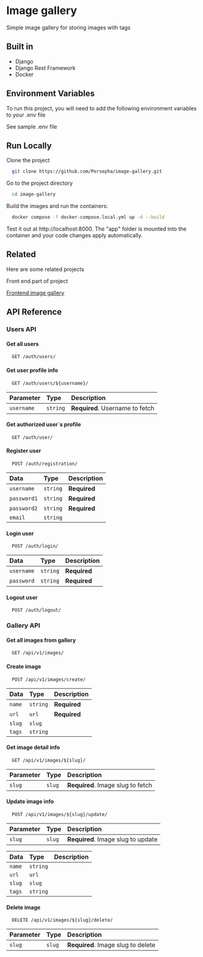 
# Image gallery

Simple image gallery for storing images with tags

##  Built in
- Django 
- Django Rest Framework 
- Docker


## Environment Variables

To run this project, you will need to add the following environment variables to your .env file

See sample .env file
## Run Locally

Clone the project

```bash
  git clone https://github.com/Persepha/image-gallery.git
```

Go to the project directory

```bash
  cd image-gallery
```

Build the images and run the containers:

```bash
  docker compose -f docker-compose.local.yml up -d --build
```

Test it out at http://localhost:8000. The "app" folder is mounted into the container and your code changes apply automatically.


## Related

Here are some related projects

Front end part of project

[Frontend image gallery](https://github.com/Persepha/image-gallery-frontend)


## API Reference

### Users API

#### Get all users

```http
  GET /auth/users/
```

#### Get user profile info

```http
  GET /auth/users/${username}/
```

| Parameter | Type     | Description                       |
| :-------- | :------- | :-------------------------------- |
| `username`      | `string` | **Required**. Username to fetch |

#### Get authorized user`s profile

```http
  GET /auth/user/
```

#### Register user

```http
  POST /auth/registration/
```

| Data | Type     | Description     |
| :-------- | :------- | :------- |
| `username`      | `string` | **Required**     |
| `password1`      | `string` | **Required**     |
| `password2`      | `string` | **Required**     |
| `email`      | `string` |    |

#### Login user

```http
  POST /auth/login/
```

| Data | Type     | Description     |
| :-------- | :------- | :------- |
| `username`      | `string` | **Required**     |
| `password`      | `string` | **Required**     |


#### Logout user

```http
  POST /auth/logout/
```

### Gallery API

#### Get all images from gallery

```http
  GET /api/v1/images/
```

#### Create image

```http
  POST /api/v1/images/create/
```

| Data | Type     | Description     |
| :-------- | :------- | :------- |
| `name`      | `string` | **Required**     |
| `url`      | `url` | **Required**     |
| `slug`      | `slug` |      |
| `tags`      | `string` |     |


#### Get image detail info

```http
  GET /api/v1/images/${slug}/
```

| Parameter | Type     | Description                       |
| :-------- | :------- | :-------------------------------- |
| `slug`      | `slug` | **Required**. Image slug to fetch |


#### Update image info

```http
  POST /api/v1/images/${slug}/update/
```

| Parameter | Type     | Description                       |
| :-------- | :------- | :-------------------------------- |
| `slug`      | `slug` | **Required**. Image slug to update |

| Data | Type     | Description                       |
| :-------- | :------- | :-------------------------------- |
| `name`      | `string` |   |
| `url`      | `url` |     |
| `slug`      | `slug` |      |
| `tags`      | `string` |     |


#### Delete image

```http
  DELETE /api/v1/images/${slug}/delete/
```

| Parameter | Type     | Description                       |
| :-------- | :------- | :-------------------------------- |
| `slug`      | `slug` | **Required**. Image slug to delete |